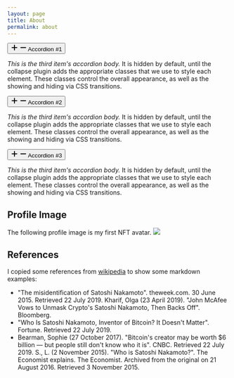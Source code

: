 ```yaml
---
layout: page
title: About
permalink: about
---
```


<div data-controller="hello"></div>

<div class="hs-accordion-group">
  <div class="hs-accordion active" id="hs-basic-heading-one">
    <button class="hs-accordion-toggle hs-accordion-active:text-blue-600 group py-3 inline-flex items-center gap-x-3 w-full font-semibold text-left text-gray-800 transition hover:text-gray-500 dark:hs-accordion-active:text-blue-600 dark:text-gray-200 dark:hover:text-gray-400" aria-controls="hs-basic-collapse-one">
      <svg class="hs-accordion-active:hidden hs-accordion-active:text-blue-600 hs-accordion-active:group-hover:text-blue-600 block w-3 h-3 text-gray-600 group-hover:text-gray-500 dark:text-gray-400" width="16" height="16" viewBox="0 0 16 16" fill="none" xmlns="http://www.w3.org/2000/svg">
        <path d="M2.62421 7.86L13.6242 7.85999" stroke="currentColor" stroke-width="2" stroke-linecap="round"/>
        <path d="M8.12421 13.36V2.35999" stroke="currentColor" stroke-width="2" stroke-linecap="round"/>
      </svg>
      <svg class="hs-accordion-active:block hs-accordion-active:text-blue-600 hs-accordion-active:group-hover:text-blue-600 hidden w-3 h-3 text-gray-600 group-hover:text-gray-500 dark:text-gray-400" width="16" height="16" viewBox="0 0 16 16" fill="none" xmlns="http://www.w3.org/2000/svg">
        <path d="M2.62421 7.86L13.6242 7.85999" stroke="currentColor" stroke-width="2" stroke-linecap="round"/>
      </svg>
      Accordion #1
    </button>
    <div id="hs-basic-collapse-one" class="hs-accordion-content w-full overflow-hidden transition-[height] duration-300" aria-labelledby="hs-basic-heading-one">
      <p class="text-gray-800 dark:text-gray-200">
        <em>This is the third item's accordion body.</em> It is hidden by default, until the collapse plugin adds the appropriate classes that we use to style each element. These classes control the overall appearance, as well as the showing and hiding via CSS transitions.
      </p>
    </div>
  </div>

  <div class="hs-accordion" id="hs-basic-heading-two">
    <button class="hs-accordion-toggle hs-accordion-active:text-blue-600 group py-3 inline-flex items-center gap-x-3 w-full font-semibold text-left text-gray-800 transition hover:text-gray-500 dark:hs-accordion-active:text-blue-600 dark:text-gray-200 dark:hover:text-gray-400" aria-controls="hs-basic-collapse-two">
      <svg class="hs-accordion-active:hidden hs-accordion-active:text-blue-600 hs-accordion-active:group-hover:text-blue-600 block w-3 h-3 text-gray-600 group-hover:text-gray-500 dark:text-gray-400" width="16" height="16" viewBox="0 0 16 16" fill="none" xmlns="http://www.w3.org/2000/svg">
        <path d="M2.62421 7.86L13.6242 7.85999" stroke="currentColor" stroke-width="2" stroke-linecap="round"/>
        <path d="M8.12421 13.36V2.35999" stroke="currentColor" stroke-width="2" stroke-linecap="round"/>
      </svg>
      <svg class="hs-accordion-active:block hs-accordion-active:text-blue-600 hs-accordion-active:group-hover:text-blue-600 hidden w-3 h-3 text-gray-600 group-hover:text-gray-500 dark:text-gray-400" width="16" height="16" viewBox="0 0 16 16" fill="none" xmlns="http://www.w3.org/2000/svg">
        <path d="M2.62421 7.86L13.6242 7.85999" stroke="currentColor" stroke-width="2" stroke-linecap="round"/>
      </svg>
      Accordion #2
    </button>
    <div id="hs-basic-collapse-two" class="hs-accordion-content hidden w-full overflow-hidden transition-[height] duration-300" aria-labelledby="hs-basic-heading-two">
      <p class="text-gray-800 dark:text-gray-200">
        <em>This is the third item's accordion body.</em> It is hidden by default, until the collapse plugin adds the appropriate classes that we use to style each element. These classes control the overall appearance, as well as the showing and hiding via CSS transitions.
      </p>
    </div>
  </div>

  <div class="hs-accordion" id="hs-basic-heading-three">
    <button class="hs-accordion-toggle hs-accordion-active:text-blue-600 group py-3 inline-flex items-center gap-x-3 w-full font-semibold text-left text-gray-800 transition hover:text-gray-500 dark:hs-accordion-active:text-blue-600 dark:text-gray-200 dark:hover:text-gray-400" aria-controls="hs-basic-collapse-three">
      <svg class="hs-accordion-active:hidden hs-accordion-active:text-blue-600 hs-accordion-active:group-hover:text-blue-600 block w-3 h-3 text-gray-600 group-hover:text-gray-500 dark:text-gray-400" width="16" height="16" viewBox="0 0 16 16" fill="none" xmlns="http://www.w3.org/2000/svg">
        <path d="M2.62421 7.86L13.6242 7.85999" stroke="currentColor" stroke-width="2" stroke-linecap="round"/>
        <path d="M8.12421 13.36V2.35999" stroke="currentColor" stroke-width="2" stroke-linecap="round"/>
      </svg>
      <svg class="hs-accordion-active:block hs-accordion-active:text-blue-600 hs-accordion-active:group-hover:text-blue-600 hidden w-3 h-3 text-gray-600 group-hover:text-gray-500 dark:text-gray-400" width="16" height="16" viewBox="0 0 16 16" fill="none" xmlns="http://www.w3.org/2000/svg">
        <path d="M2.62421 7.86L13.6242 7.85999" stroke="currentColor" stroke-width="2" stroke-linecap="round"/>
      </svg>
      Accordion #3
    </button>
    <div id="hs-basic-collapse-three" class="hs-accordion-content hidden w-full overflow-hidden transition-[height] duration-300" aria-labelledby="hs-basic-heading-three">
      <p class="text-gray-800 dark:text-gray-200">
        <em>This is the third item's accordion body.</em> It is hidden by default, until the collapse plugin adds the appropriate classes that we use to style each element. These classes control the overall appearance, as well as the showing and hiding via CSS transitions.
      </p>
    </div>
  </div>
</div>

## Profile Image

The following profile image is my first NFT avatar.
<img class="mx-auto w-1/2" src="{{site.baseurl}}/assets/img/me.png">

## References

I copied some references from [wikipedia](https://en.wikipedia.org/wiki/Satoshi_Nakamoto) to show some markdown examples:

 - "The misidentification of Satoshi Nakamoto". theweek.com. 30 June 2015. Retrieved 22 July 2019.
 Kharif, Olga (23 April 2019). "John McAfee Vows to Unmask Crypto's Satoshi Nakamoto, Then Backs Off". Bloomberg.
 - "Who Is Satoshi Nakamoto, Inventor of Bitcoin? It Doesn't Matter". Fortune. Retrieved 22 July 2019.
 - Bearman, Sophie (27 October 2017). "Bitcoin's creator may be worth $6 billion — but people still don't know who it is". CNBC. Retrieved 22 July 2019.
 S., L. (2 November 2015). "Who is Satoshi Nakamoto?". The Economist explains. The Economist. Archived from the original on 21 August 2016. Retrieved 3 November 2015.
